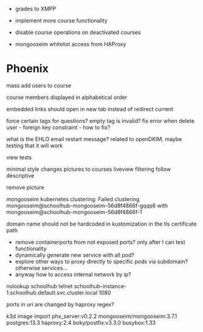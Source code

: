 
- grades to XMPP
- implement more course functionality

- disable course operations on deactivated courses

- mongooseim whitelist access from HAProxy


# Phoenix
mass add users to course

course members displayed in alphabetical order

embedded links should open in new tab instead of redirect current

force certain tags for questions? empty tag is invalid?
fix error when delete user - foreign key constraint - how to fix?

what is the EHLO email restart message? related to openDKIM, maybe testing that it will work

view tests

minimal style changes
pictures to courses
liveview filtering
follow descriptive

remove picture

mongooseim kubernetes clustering:
Failed clustering mongooseim@schoolhub-mongooseim-56d8f4866f-gqqs6 with mongooseim@schoolhub-mongooseim-56d8f4866f-1

domain name should not be hardcoded in kustomization in the tls certificate path

- remove containerports from not exposed ports? only after I can test functionality
- dynamically generate new service with all pod?
- explore other ways to proxy directly to specific pods via subdomain? otherwise services...
- anyway how to access internal network by ip?

nslookup schoolhub
telnet schoolhub-instance-1.schoolhub.default.svc.cluster.local 1080

ports in uri are changed by haproxy regex?

k3d image import phx_server:v0.2.2 mongooseim/mongooseim:3.7.1 postgres:13.3 haproxy:2.4 boky/postfix:v3.3.0 busybox:1.33
